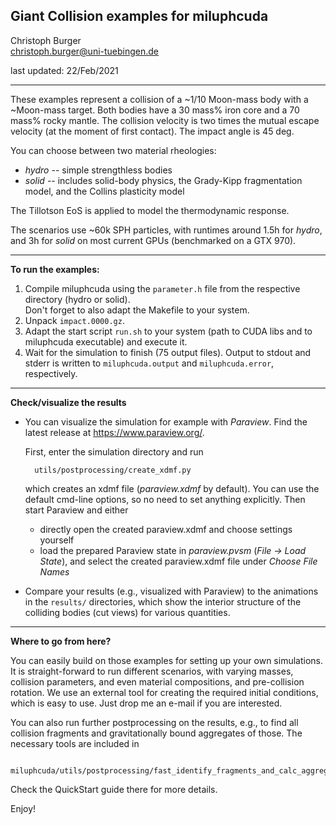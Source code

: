 Giant Collision examples for miluphcuda
---------------------------------------

Christoph Burger  
christoph.burger@uni-tuebingen.de

last updated: 22/Feb/2021

-----------------------------------------

These examples represent a collision of a ~1/10 Moon-mass body with a ~Moon-mass target.
Both bodies have a 30 mass% iron core and a 70 mass% rocky mantle.
The collision velocity is two times the mutual escape velocity (at the moment of first contact).
The impact angle is 45 deg.

You can choose between two material rheologies:

* *hydro* -- simple strengthless bodies
* *solid* -- includes solid-body physics, the Grady-Kipp fragmentation model, and the Collins plasticity model

The Tillotson EoS is applied to model the thermodynamic response.

The scenarios use ~60k SPH particles, with runtimes around 1.5h for *hydro*,
and 3h for *solid* on most current GPUs (benchmarked on a GTX 970).

-----------------------------------------

**To run the examples:**

1. Compile miluphcuda using the `parameter.h` file from the respective directory (hydro or solid).  
   Don't forget to also adapt the Makefile to your system.
2. Unpack `impact.0000.gz`.
3. Adapt the start script `run.sh` to your system (path to CUDA libs and to miluphcuda executable) and execute it.
4. Wait for the simulation to finish (75 output files).
   Output to stdout and stderr is written to `miluphcuda.output` and `miluphcuda.error`, respectively.

-----------------------------------------

**Check/visualize the results**

* You can visualize the simulation for example with *Paraview*. Find the latest release at https://www.paraview.org/.  
  
  First, enter the simulation directory and run

        utils/postprocessing/create_xdmf.py
  which creates an xdmf file (*paraview.xdmf* by default). You can use the default cmd-line options,
  so no need to set anything explicitly. Then start Paraview and either

    * directly open the created paraview.xdmf and choose settings yourself
    * load the prepared Paraview state in *paraview.pvsm* (*File -> Load State*), and select
      the created paraview.xdmf file under *Choose File Names*

* Compare your results (e.g., visualized with Paraview) to the animations in the `results/` directories,
  which show the interior structure of the colliding bodies (cut views) for various quantities.

-----------------------------------------

**Where to go from here?**

You can easily build on those examples for setting up your own simulations. It is straight-forward to run different scenarios,
with varying masses, collision parameters, and even material compositions, and pre-collision rotation. We use an external
tool for creating the required initial conditions, which is easy to use. Just drop me an e-mail if you are interested.

You can also run further postprocessing on the results, e.g., to find all collision fragments and
gravitationally bound aggregates of those. The necessary tools are included in

        miluphcuda/utils/postprocessing/fast_identify_fragments_and_calc_aggregates/

Check the QuickStart guide there for more details.

Enjoy!

